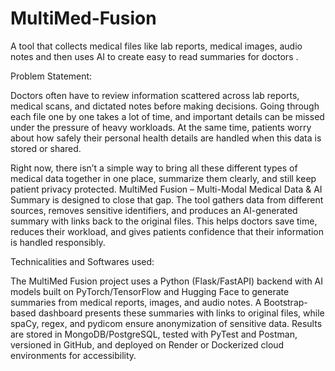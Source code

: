 # MultiMed-Fusion
A tool that collects medical files like lab reports, medical images, audio notes and then uses AI to create easy to read summaries for doctors .


Problem Statement:

Doctors often have to review information scattered across lab reports, medical scans, and dictated notes before making decisions. Going through each file one by one takes a lot of time, and important details can be missed under the pressure of heavy workloads. At the same time, patients worry about how safely their personal health details are handled when this data is stored or shared.

Right now, there isn’t a simple way to bring all these different types of medical data together in one place, summarize them clearly, and still keep patient privacy protected. MultiMed Fusion – Multi-Modal Medical Data & AI Summary is designed to close that gap. The tool gathers data from different sources, removes sensitive identifiers, and produces an AI-generated summary with links back to the original files. This helps doctors save time, reduces their workload, and gives patients confidence that their information is handled responsibly.

Technicalities and Softwares used:

The MultiMed Fusion project uses a Python (Flask/FastAPI) backend with AI models built on PyTorch/TensorFlow and Hugging Face to generate summaries from medical reports, images, and audio notes. A Bootstrap-based dashboard presents these summaries with links to original files, while spaCy, regex, and pydicom ensure anonymization of sensitive data. Results are stored in MongoDB/PostgreSQL, tested with PyTest and Postman, versioned in GitHub, and deployed on Render or Dockerized cloud environments for accessibility.
